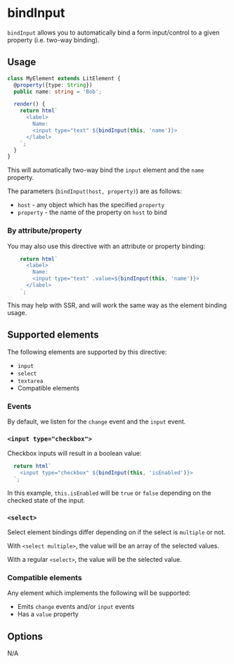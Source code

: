 # bindInput

`bindInput` allows you to automatically bind a form input/control to a given
property (i.e. two-way binding).

## Usage

```ts
class MyElement extends LitElement {
  @property({type: String})
  public name: string = 'Bob';

  render() {
    return html`
      <label>
        Name:
        <input type="text" ${bindInput(this, 'name')}>
      </label>
    `;
  }
}
```

This will automatically two-way bind the `input` element and the `name`
property.

The parameters (`bindInput(host, property)`) are as follows:

- `host` - any object which has the specified `property`
- `property` - the name of the property on `host` to bind

### By attribute/property

You may also use this directive with an attribute or property binding:

```ts
    return html`
      <label>
        Name:
        <input type="text" .value=${bindInput(this, 'name')}>
      </label>
    `;
```

This may help with SSR, and will work the same way as the element binding
usage.

## Supported elements

The following elements are supported by this directive:

- `input`
- `select`
- `textarea`
- Compatible elements

### Events

By default, we listen for the `change` event and the `input` event.

### `<input type="checkbox">`

Checkbox inputs will result in a boolean value:

```ts
  return html`
    <input type="checkbox" ${bindInput(this, 'isEnabled')}>
  `;
```

In this example, `this.isEnabled` will be `true` or `false` depending on the
checked state of the input.

### `<select>`

Select element bindings differ depending on if the select is `multiple` or not.

With `<select multiple>`, the value will be an array of the selected values.

With a regular `<select>`, the value will be the selected value.

### Compatible elements

Any element which implements the following will be supported:

- Emits `change` events and/or `input` events
- Has a `value` property

## Options

N/A
